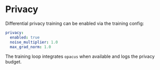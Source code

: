# Privacy

Differential privacy training can be enabled via the training config:

```yaml
privacy:
  enabled: true
  noise_multiplier: 1.0
  max_grad_norm: 1.0
```
The training loop integrates `opacus` when available and logs the privacy budget.
